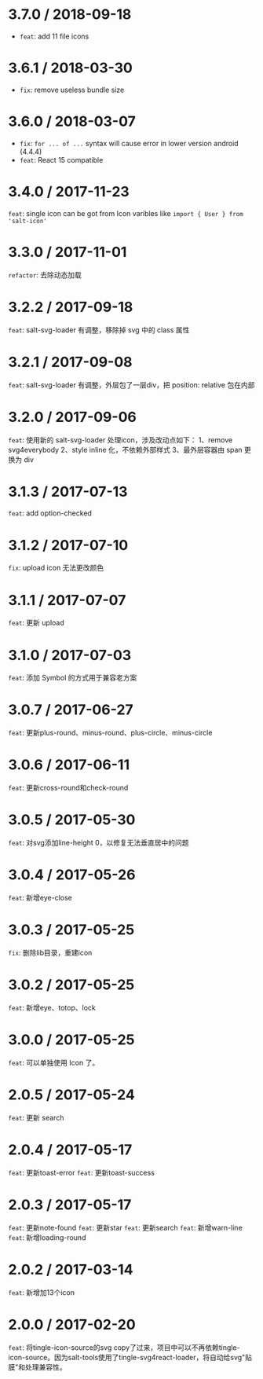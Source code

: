3.7.0 / 2018-09-18
================
* `feat`: add 11 file icons 


3.6.1 / 2018-03-30
================
* `fix`: remove useless bundle size


3.6.0 / 2018-03-07
================
* `fix`: `for ... of ...` syntax will cause error in lower version android (4.4.4)
* `feat`: React 15 compatible

3.4.0 / 2017-11-23
================

`feat`: single icon can be got from Icon varibles like `import { User } from 'salt-icon'`

3.3.0 / 2017-11-01
================

`refactor`: 去除动态加载

3.2.2 / 2017-09-18
================
`feat`: salt-svg-loader 有调整，移除掉 svg 中的 class 属性

3.2.1 / 2017-09-08
================
`feat`: salt-svg-loader 有调整，外层包了一层div，把 position: relative 包在内部

3.2.0 / 2017-09-06
================
`feat`: 使用新的 salt-svg-loader 处理icon，涉及改动点如下：
  1、remove svg4everybody
  2、style inline 化，不依赖外部样式
  3、最外层容器由 span 更换为 div

3.1.3 / 2017-07-13
================
`feat`: add option-checked

3.1.2 / 2017-07-10
================
`fix`: upload icon 无法更改颜色

3.1.1 / 2017-07-07
================
`feat`: 更新 upload

3.1.0 / 2017-07-03
================
`feat`: 添加 Symbol 的方式用于兼容老方案

3.0.7 / 2017-06-27
=================
`feat`: 更新plus-round、minus-round、plus-circle、minus-circle

3.0.6 / 2017-06-11
=================
`feat`: 更新cross-round和check-round

3.0.5 / 2017-05-30
=================
`feat`: 对svg添加line-height 0，以修复无法垂直居中的问题

3.0.4 / 2017-05-26
=================
`feat`: 新增eye-close

3.0.3 / 2017-05-25
=================
`fix`: 删除lib目录，重建icon

3.0.2 / 2017-05-25
=================
`feat`: 新增eye、totop、lock

3.0.0 / 2017-05-25
=================
`feat`: 可以单独使用 Icon 了。

2.0.5 / 2017-05-24
=================
`feat`: 更新 search

2.0.4 / 2017-05-17
==================
`feat`: 更新toast-error
`feat`: 更新toast-success

2.0.3 / 2017-05-17
==================
`feat`: 更新note-found
`feat`: 更新star
`feat`: 更新search
`feat`: 新增warn-line
`feat`: 新增loading-round

2.0.2 / 2017-03-14
==================
`feat`: 新增加13个icon

2.0.0 / 2017-02-20
==================
`feat`: 将tingle-icon-source的svg copy了过来，项目中可以不再依赖tingle-icon-source。因为salt-tools使用了tingle-svg4react-loader，将自动给svg"贴膜"和处理兼容性。
